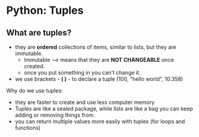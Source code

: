 # Python: Tuples

## What are tuples?
* they are __ordered__ collections of items, similar to lists, but they are immutable.
    * Immutable --> means that they are __NOT CHANGEABLE__ once created. 
    * once you put something in you can't change it. 
* we use brackets - __( )__ - to declare a tuple
        (100, "hello world", 10.358)

Why do we use tuples:
* they are faster to create and use less computer memory
* Tuples are like a sealed package, while lists are like a bag you can keep adding or removing things from. 
* you can return multiple values more easily with tuples (for loops and functions)

